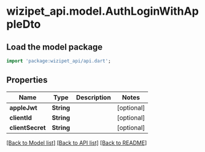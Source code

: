 # wizipet_api.model.AuthLoginWithAppleDto

## Load the model package
```dart
import 'package:wizipet_api/api.dart';
```

## Properties
Name | Type | Description | Notes
------------ | ------------- | ------------- | -------------
**appleJwt** | **String** |  | [optional] 
**clientId** | **String** |  | [optional] 
**clientSecret** | **String** |  | [optional] 

[[Back to Model list]](../README.md#documentation-for-models) [[Back to API list]](../README.md#documentation-for-api-endpoints) [[Back to README]](../README.md)


